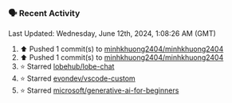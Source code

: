 ### 🗣 Recent Activity

<!--RECENT_ACTIVITY:last_update-->
Last Updated: Wednesday, June 12th, 2024, 1:08:26 AM (GMT)
<!--RECENT_ACTIVITY:last_update_end-->
<!--RECENT_ACTIVITY:start-->
1. ⬆️ Pushed 1 commit(s) to [minhkhuong2404/minhkhuong2404](https://github.com/minhkhuong2404/minhkhuong2404)<br>
2. ⬆️ Pushed 1 commit(s) to [minhkhuong2404/minhkhuong2404](https://github.com/minhkhuong2404/minhkhuong2404)<br>
3. ⭐ Starred [lobehub/lobe-chat](https://github.com/lobehub/lobe-chat)<br>
4. ⭐ Starred [evondev/vscode-custom](https://github.com/evondev/vscode-custom)<br>
5. ⭐ Starred [microsoft/generative-ai-for-beginners](https://github.com/microsoft/generative-ai-for-beginners)<br>
<!--RECENT_ACTIVITY:end-->
